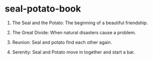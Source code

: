 # seal-potato-book

1. The Seal and the Potato: The beginning of a beautiful friendship.

2. The Great Divide: When natural disasters cause a problem.

3. Reunion: Seal and potato find each other again.

4. Serenity: Seal and Potato move in together and start a bar.
